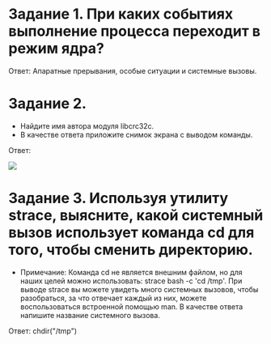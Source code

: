 # Задание 1. При каких событиях выполнение процесса переходит в режим ядра?

Ответ: Апаратные прерывания, особые ситуации и системные вызовы.

# Задание 2. 

* Найдите имя автора модуля libcrc32c.
* В качестве ответа приложите снимок экрана с выводом команды.

Ответ: 

![](https://i.postimg.cc/qMXQNxGf/Screenshot-1.png)

# Задание 3. Используя утилиту strace, выясните, какой системный вызов использует команда cd для того, чтобы сменить директорию.

* Примечание: Команда cd не является внешним файлом, но для наших целей можно использовать: strace bash -c 'cd /tmp'.
При выводе strace вы можете увидеть много системных вызовов, чтобы разобраться, за что отвечает каждый из них, можете воспользоваться встроенной помощью man.
В качестве ответа напишите название системного вызова.

Ответ: chdir("/tmp")
